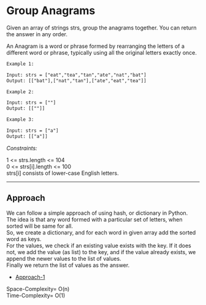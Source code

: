 # Group Anagrams

Given an array of strings strs, group the anagrams together. You can return the answer in any order.

An Anagram is a word or phrase formed by rearranging the letters of a different word or phrase, typically using all the original letters exactly once.

```txt
Example 1:

Input: strs = ["eat","tea","tan","ate","nat","bat"]
Output: [["bat"],["nat","tan"],["ate","eat","tea"]]
```

```txt
Example 2:

Input: strs = [""]
Output: [[""]]
```

```txt
Example 3:

Input: strs = ["a"]
Output: [["a"]]
```

_Constraints:_

1 <= strs.length <= 104 <br>
0 <= strs[i].length <= 100 <br>
strs[i] consists of lower-case English letters.

<hr>

## Approach

We can follow a simple approach of using hash, or dictionary in Python. <br>
The idea is that any word formed with a particular set of letters, when sorted will be same for all. <br>
So, we create a dictionary, and for each word in given array add the sorted word as keys. <br>
For the values, we check if an existing value exists with the key. If it does not, we add the value (as list) to the key, and if the value already exists, we append the newer values to the list of values. <br>
Finally we return the list of values as the answer.

* [Approach-1](./approach-1.py)

Space-Complexity= O(n) <br>
Time-Complexity= O(1)
